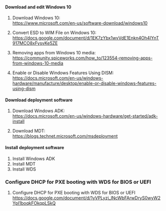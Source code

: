 #### Download and edit Windows 10
1. Download Windows 10:<br />
https://www.microsoft.com/en-us/software-download/windows10

1. Convert ESD to WIM File on Windows 10:<br />
https://docs.google.com/document/d/1EK7zYbx1wvVdE1Enkn4Oh4IYnT917MCO8xFysvKe5ZE

1. Removing apps from Windows 10 media:<br />
https://community.spiceworks.com/how_to/123554-removing-apps-from-windows-10-media

1. Enable or Disable Windows Features Using DISM:<br />
https://docs.microsoft.com/en-us/windows-hardware/manufacture/desktop/enable-or-disable-windows-features-using-dism

#### Download deployment software
1. Download Windows ADK:<br />
https://docs.microsoft.com/en-us/windows-hardware/get-started/adk-install

1. Download MDT:<br />
https://blogs.technet.microsoft.com/msdeployment

#### Install deployment software
1. Install Windows ADK<br />
1. Install MDT<br />
1. Install WDS<br />

### Configure DHCP for PXE booting with WDS for BIOS or UEFI<br />
1. Configure DHCP for PXE booting with WDS for BIOS or UEFI<br />
https://docs.google.com/document/d/1yVPLyzj_lNcWbFArwDryS0wyW2YpI1boqkFOkqpLSkQ
